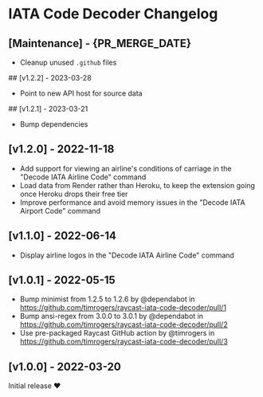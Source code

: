 # IATA Code Decoder Changelog

## [Maintenance] - {PR_MERGE_DATE}

- Cleanup unused `.github` files

## [v1.2.2] - 2023-03-28

* Point to new API host for source data

## [v1.2.1] - 2023-03-21

* Bump dependencies

## [v1.2.0] - 2022-11-18

* Add support for viewing an airline's conditions of carriage in the "Decode IATA Airline Code" command
* Load data from Render rather than Heroku, to keep the extension going once Heroku drops their free tier
* Improve performance and avoid memory issues in the "Decode IATA Airport Code" command

## [v1.1.0] - 2022-06-14

* Display airline logos in the "Decode IATA Airline Code" command

## [v1.0.1] - 2022-05-15

* Bump minimist from 1.2.5 to 1.2.6 by @dependabot in https://github.com/timrogers/raycast-iata-code-decoder/pull/1
* Bump ansi-regex from 3.0.0 to 3.0.1 by @dependabot in https://github.com/timrogers/raycast-iata-code-decoder/pull/2
* Use pre-packaged Raycast GitHub action by @timrogers in https://github.com/timrogers/raycast-iata-code-decoder/pull/3

## [v1.0.0] - 2022-03-20

Initial release ❤️
